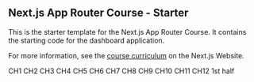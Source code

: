 ## Next.js App Router Course - Starter

This is the starter template for the Next.js App Router Course. It contains the starting code for the dashboard application.

For more information, see the [course curriculum](https://nextjs.org/learn) on the Next.js Website.

CH1
CH2
CH3
CH4
CH5
CH6
CH7
CH8
CH9
CH10
CH11
CH12 1st half
